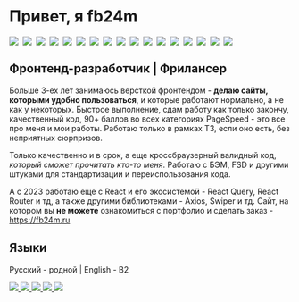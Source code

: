 # Привет, я fb24m

<div style="display:flex;gap:8px;flex-wrap:wrap">
<img src="https://img.shields.io/badge/HTML5-e54c21">
<img src="https://img.shields.io/badge/NunJucks-1e9632">
<img src="https://img.shields.io/badge/CSS3-214ce5">
<img src="https://img.shields.io/badge/SCSS-cc6699">
  <img src="https://img.shields.io/badge/WordPress-3858E9">
<img src="https://img.shields.io/badge/Gulp-cf4647">
<img src="https://img.shields.io/badge/JavaScript-f7e018">
<img src="https://img.shields.io/badge/TypeScript-2d79c7">
  <img src="https://img.shields.io/badge/ESLint-4B32C3">
<img src="https://img.shields.io/badge/WebPack-8dd4fa">
<img src="https://img.shields.io/badge/BEM-7ac144">
<img src="https://img.shields.io/badge/React-4fafc9">
<img src="https://img.shields.io/badge/React_Query-f0513c">
<img src="https://img.shields.io/badge/Axios-671ddf">
<img src="https://img.shields.io/badge/Vite-f2a000">
<img src="https://img.shields.io/badge/Next.js-000000">
<img src="https://img.shields.io/badge/Git-f64d27">
</div>


## Фронтенд-разработчик | Фрилансер
Больше 3-ех лет занимаюсь версткой фронтендом - **делаю сайты, которыми удобно пользоваться**, и которые работают нормально, а не как у некоторых. Быстрое выполнение, сдам работу как только закончу, качественный код, 90+ баллов во всех категориях PageSpeed - это все про меня и мои работы. Работаю только в рамках ТЗ, если оно есть, без неприятных сюрпризов.

Только качественно и в срок, а еще кроссбраузерный валидный код, *который сможет прочитать кто-то меня*. Работаю с БЭМ, FSD и другими штуками для стандартизации и переиспользования кода.

А с 2023 работаю еще с React и его экосистемой - React Query, React Router и тд, а также другими библиотеками - Axios, Swiper и тд. Сайт, на котором вы **не можете** ознакомиться с портфолио и сделать заказ - https://fb24m.ru

## Языки
Русский - родной | English - B2

<div>
  <a href="https://tenchat.ru/fb24m" target="_blank"> 
    <img src="https://github.com/fb24m/fb24m/assets/103760918/f6d5aac7-1e64-4cd5-ae1d-273e2121114d">
    </a>
  <a href="https://fb24m.ru/" target="_blank"> 
    <img src="https://github.com/fb24m/fb24m/assets/103760918/2810661f-c46c-480f-883d-887880cbf42d">
  </a>
   <a href="https://kwork.ru/user/fb24m" target="_blank"> 
    <img src="https://github.com/fb24m/fb24m/assets/103760918/45d6013d-0616-4e08-81a2-e1ea5aba5843">
  </a>
  <a href="https://t.me/fb24m" target="_blank"> 
    <img src="https://github.com/fb24m/fb24m/assets/103760918/aa6efd93-e426-4820-9abb-fbf810167e9b">
  </a>
  <a href="mailto:hello@fb24m.ru"> 
    <img src="https://github.com/fb24m/fb24m/assets/103760918/cd44e672-302c-4572-8588-85dc835aaca9">
  </a>
</div>
